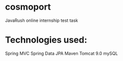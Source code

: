 # cosmoport
JavaRush online internship test task

# Technologies used:
Spring MVC
Spring Data JPA
Maven
Tomcat 9.0
mySQL
